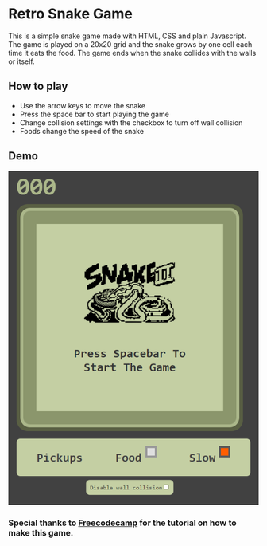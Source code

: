 # Retro Snake Game

This is a simple snake game made with HTML, CSS and plain Javascript. The game is played on a 20x20 grid and the snake grows by one cell each time it eats the food. The game ends when the snake collides with the walls or itself.

## How to play

- Use the arrow keys to move the snake
- Press the space bar to start playing the game
- Change collision settings with the checkbox to turn off wall collision
- Foods change the speed of the snake

## Demo

![Snake Game](/snake-preview.png)

### Special thanks to [Freecodecamp](https://www.youtube.com/watch?v=uyhzCBEGaBY) for the tutorial on how to make this game.

```

```
